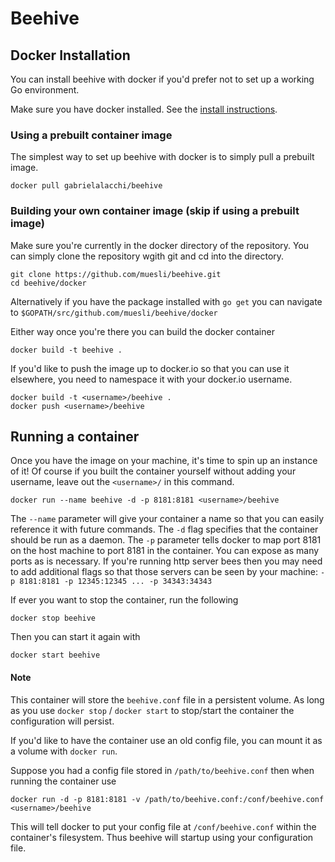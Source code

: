 Beehive
=======

## Docker Installation

You can install beehive with docker if you'd prefer not to set up a working Go environment.

Make sure you have docker installed. See the [install instructions](https://docs.docker.com/engine/getstarted/step_one/).

### Using a prebuilt container image

The simplest way to set up beehive with docker is to simply pull a prebuilt image.

    docker pull gabrielalacchi/beehive

### Building your own container image (skip if using a prebuilt image)

Make sure you're currently in the docker directory of the repository.
You can simply clone the repository wgith git and cd into the directory.


    git clone https://github.com/muesli/beehive.git
    cd beehive/docker

Alternatively if you have the package installed with `go get` you can navigate
to `$GOPATH/src/github.com/muesli/beehive/docker`

Either way once you're there you can build the docker container

    docker build -t beehive .

If you'd like to push the image up to docker.io so that you can use it elsewhere, you need
to namespace it with your docker.io username.

    docker build -t <username>/beehive .
    docker push <username>/beehive

## Running a container

Once you have the image on your machine, it's time to spin up an instance of it!
Of course if you built the container yourself without adding your username, leave out
the `<username>/` in this command.

    docker run --name beehive -d -p 8181:8181 <username>/beehive

The `--name` parameter will give your container a name so that you can easily reference it with future commands.
The `-d` flag specifies that the container should be run as a daemon.
The `-p` parameter tells docker to map port 8181 on the host machine to port 8181 in the container.
You can expose as many ports as is necessary. If you're running http server bees then you may need to
add additional flags so that those servers can be seen by your machine: `-p 8181:8181 -p 12345:12345 ... -p 34343:34343`

If ever you want to stop the container, run the following

    docker stop beehive

Then you can start it again with

    docker start beehive

#### Note

This container will store the `beehive.conf` file in a persistent volume.
As long as you use `docker stop` / `docker start` to stop/start the container
the configuration will persist.

If you'd like to have the container use an old config file, you can mount it as
a volume with `docker run`. 

Suppose you had a config file stored in `/path/to/beehive.conf` then when running the container use

    docker run -d -p 8181:8181 -v /path/to/beehive.conf:/conf/beehive.conf <username>/beehive

This will tell docker to put your config file at `/conf/beehive.conf` within the container's filesystem.
Thus beehive will startup using your configuration file.
